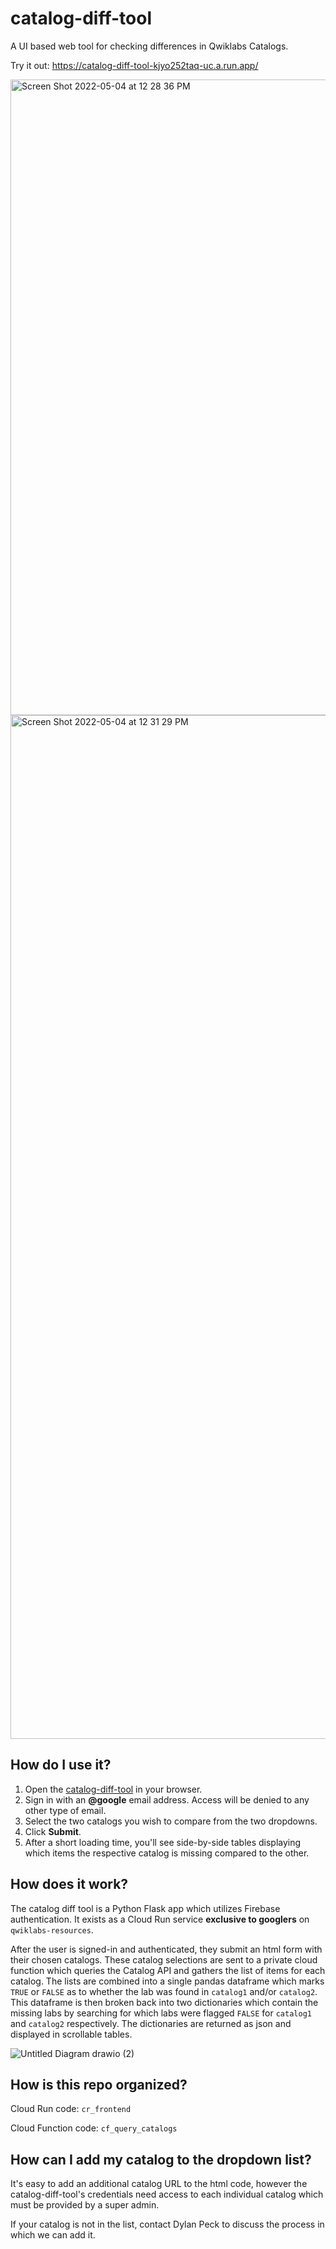 # catalog-diff-tool
A UI based web tool for checking differences in Qwiklabs Catalogs. 

Try it out: https://catalog-diff-tool-kjyo252taq-uc.a.run.app/

<img width="1017" alt="Screen Shot 2022-05-04 at 12 28 36 PM" src="https://user-images.githubusercontent.com/40506467/166673131-6205a274-a5f9-4c81-b331-da4a6d968c88.png">

<img width="1638" alt="Screen Shot 2022-05-04 at 12 31 29 PM" src="https://user-images.githubusercontent.com/40506467/166673241-4250390b-7280-4d26-a83e-5e2a246e8070.png">

## How do I use it?

1. Open the [catalog-diff-tool](https://catalog-diff-tool-kjyo252taq-uc.a.run.app/) in your browser.
2. Sign in with an __@google__ email address. Access will be denied to any other type of email.
3. Select the two catalogs you wish to compare from the two dropdowns.
4. Click __Submit__.
5. After a short loading time, you'll see side-by-side tables displaying which items the respective catalog is missing compared to the other.

## How does it work?

The catalog diff tool is a Python Flask app which utilizes Firebase authentication. It exists as a Cloud Run service __exclusive to googlers__ on `qwiklabs-resources`. 

After the user is signed-in and authenticated, they submit an html form with their chosen catalogs. These catalog selections are sent to a private cloud function which queries the Catalog API and gathers the list of items for each catalog. The lists are combined into a single pandas dataframe which marks `TRUE` or `FALSE` as to whether the lab was found in `catalog1` and/or `catalog2`. This dataframe is then broken back into two dictionaries which contain the missing labs by searching for which labs were flagged `FALSE` for `catalog1` and `catalog2` respectively. The dictionaries are returned as json and displayed in scrollable tables.

![Untitled Diagram drawio (2)](https://user-images.githubusercontent.com/40506467/166684346-66ac9c19-9dea-4ad1-88ac-25942a85bf68.png)

## How is this repo organized?

Cloud Run code: `cr_frontend`

Cloud Function code: `cf_query_catalogs`

## How can I add my catalog to the dropdown list?

It's easy to add an additional catalog URL to the html code, however the catalog-diff-tool's credentials need access to each individual catalog which must be provided by a super admin.

If your catalog is not in the list, contact Dylan Peck to discuss the process in which we can add it.
